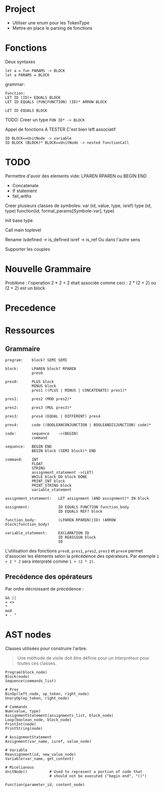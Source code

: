# Project
* Utiliser une enum pour les TokenType
* Mettre en place le parsing de fonctions

# Fonctions

Deux syntaxes
```
let a = fun PARAMS -> BLOCK
let a PARAMS = BLOCK
```

grammar:
```
Fonction:
LET ID (ID)+ EQUALS BLOCK
LET ID EQUALS (FUN|FUNCTION) (ID)* ARROW BLOCK

LET ID EQUALS BLOCK
```
TODO: Creer un type `FUN ID* -> BLOCK` 

Appel de fonctions A TESTER
C'est bien left associatif
```
ID BLOCK==UnitNode -> variable
ID BLOCK (BLOCK)* BLOCK==UnitNode -> nested functionCall
```

# TODO
Permettre d'avoir des elements vide: LPAREN RPAREN ou BEGIN END
* Concatenate
* If statement
* fail_withs

Creer plusieurs classes de symboles:
    var (id, value, type, isref)
    type (id, type)
    function(id, formal_params[Symbole-var], type)


Init base type

Call main toplevel

Rename isdefined -> is_defined
isref -> is_ref 
Ou dans l'autre sens


Supporter les couples

# Nouvelle Grammaire
Problème : l'operation 2 * 2 + 2 était associée comme ceci : 2 * (2 + 2) ou (2 + 2) est un block

# Precedence

# Ressources
## Grammaire
```EBNF
program:    block? SEMI SEMI

block:      LPAREN block? RPAREN
            pres0

pres0:      PLUS block
            MINUS block
            pres1 ((PLUS | MINUS | CONCATENATE) pres1)*
            
pres1:      pres2 (MOD pres2)*

pres2:      pres3 (MUL pres3)*

pres3:      pres4 (EQUAL | DIFFERENT) pres4

pres4:      code ((BOOLEANCONJUNCTION | BOOLEANDISJUNCTION) code)*

code:       sequence    ->(BEGIN)
            command

sequence:   BEGIN END
            BEGIN block (SEMI block)* END

command:    INT
            FLOAT
            STRING
            assignment_statement ->(LET)
            WHILE block DO block DONE
            PRINT_INT block
            PRINT_STRING block
            variable_statement

assignment_statement:   LET assignment (AND assignment)* IN block

assignment:             ID EQUALS FUNCTION function_body
                        ID EQUALS REF? block

function_body:          (LPAREN RPAREN)|ID) (ARROW block|function_body)

variable_statement:     EXCLAMATION ID
                        ID REASSIGN block
                        ID
```

L'utilisation des fonctions `pres0`, `pres1`, `pres2`, `pres3` et `pres4` permet d'associer les éléments selon la précédence des opérateurs. Par exemple `1 + 2 * 2` sera interpreté comme `1 + (2 * 2)`.

## Precédence des opérateurs
Par ordre décroissant de précédence :
```
&& ||
= <> 
*
mod
+ - ^
```

# AST nodes
Classes utilisées pour construire l'arbre.
> Une méthode de visite doit être définie pour un interpréteur pour toutes ces classes.

```
Program(block_node)
Block(node)
Sequence(commands_list)

# Pres
BinOp(left_node, op_token, right_node)
UnaryOp(op_token, right_node)

# Commands
Num(value, type)
AssignmentStatement(assignments_list, block_node)
Loop(boolean_node, block_node)
PrintInt(node)
PrintString(node)

# AssignmentStatement
Assignment(var_name, isref, value_node)

# Variable
Reassignment(id, new_value_node)
Variable(var_name, get_content)

# Micelianous
UnitNode()          # Used to represent a portion of code that
                    # should not be executed ("begin end", "()")

Function(parameter_id, content_node)
```
